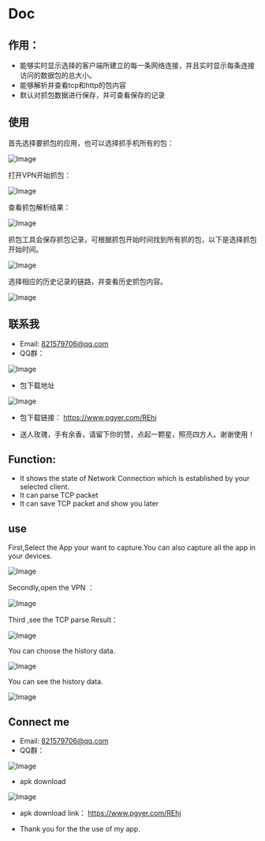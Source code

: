 # Doc

## 作用：
* 能够实时显示选择的客户端所建立的每一条网络连接，并且实时显示每条连接访问的数据包的总大小。
* 能够解析并查看tcp和http的包内容
* 默认对抓包数据进行保存，并可查看保存的记录
## 使用
首先选择要抓包的应用，也可以选择抓手机所有的包：

![Image](https://github.com/huolizhuminh/NetWorkPacketCapture/blob/master/images/抓包精灵3.png)

打开VPN开始抓包：

![Image](https://github.com/huolizhuminh/NetWorkPacketCapture/blob/master/images/抓包精灵1.png)


查看抓包解析结果：

![Image](https://github.com/huolizhuminh/NetWorkPacketCapture/blob/master/images/抓包精灵4.png)

抓包工具会保存抓包记录，可根据抓包开始时间找到所有抓的包，以下是选择抓包开始时间。


![Image](https://github.com/huolizhuminh/NetWorkPacketCapture/blob/master/images/抓包精灵5.png)


选择相应的历史记录的链路，并查看历史抓包内容。

![Image](https://github.com/huolizhuminh/NetWorkPacketCapture/blob/master/images/抓包精灵2.png)

## 联系我
* Email: 821579706@qq.com
* QQ群：


![Image](https://github.com/huolizhuminh/NetWorkPacketCapture/blob/master/images/安卓VPN抓包研究群二维码.png)

* 包下载地址 


![Image](https://github.com/huolizhuminh/NetWorkPacketCapture/blob/master/images/REhj.png)

* 包下载链接： https://www.pgyer.com/REhj

* 送人玫瑰，手有余香，请留下你的赞，点起一颗星，照亮四方人。谢谢使用！

## Function:
* It shows the state of Network Connection which is established by your selected client.
* It can parse TCP packet 
* It can save TCP packet and show you later

## use


First,Select the App your want to capture.You can also capture all the app in your devices.

![Image](https://github.com/huolizhuminh/NetWorkPacketCapture/blob/master/images/抓包精灵3.png)

Secondly,open the VPN ：

![Image](https://github.com/huolizhuminh/NetWorkPacketCapture/blob/master/images/抓包精灵1.png)

Third ,see the TCP parse Result：

![Image](https://github.com/huolizhuminh/NetWorkPacketCapture/blob/master/images/抓包精灵4.png)

You can choose the history data.


![Image](https://github.com/huolizhuminh/NetWorkPacketCapture/blob/master/images/抓包精灵5.png)


You can see the history data.

![Image](https://github.com/huolizhuminh/NetWorkPacketCapture/blob/master/images/抓包精灵2.png)



## Connect me
* Email: 821579706@qq.com
* QQ群：


![Image](https://github.com/huolizhuminh/NetWorkPacketCapture/blob/master/images/安卓VPN抓包研究群二维码.png)

* apk download


![Image](https://github.com/huolizhuminh/NetWorkPacketCapture/blob/master/images/REhj.png)

* apk download link： https://www.pgyer.com/REhj

* Thank you for the the use of my app.









